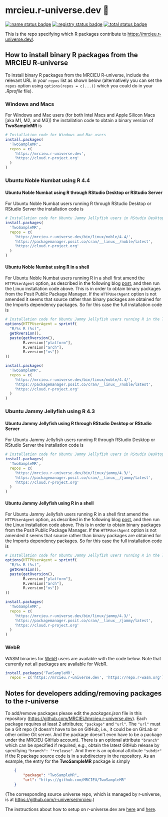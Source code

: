 # mrcieu.r-universe.dev :rocket:

[![:name status badge](https://mrcieu.r-universe.dev/badges/:name)](https://mrcieu.r-universe.dev/)
[![:registry status badge](https://mrcieu.r-universe.dev/badges/:registry)](https://github.com/r-universe/mrcieu/actions/workflows/sync.yml)
[![:total status badge](https://mrcieu.r-universe.dev/badges/:total)](https://mrcieu.r-universe.dev/)

This is the repo specifying which R packages contribute to <https://mrcieu.r-universe.dev/>.

## How to install binary R packages from the MRCIEU R-universe

To install binary R packages from the MRCIEU R-universe, include the relevant URL in your `repos` list as shown below (alternatively you can set the `repos` option using `options(repos = c(...))` which you could do in your *.Rprofile* file).

### Windows and Macs

For Windows and Mac users (for both Intel Macs and Apple Silicon Macs [aka M1, M2, and M3]) the installation code to obtain a binary version of **TwoSampleMR** is

```r
# Installation code for Windows and Mac users
install.packages(
  'TwoSampleMR',
  repos = c(
    'https://mrcieu.r-universe.dev',
    'https://cloud.r-project.org'
  )
)
```

### Ubuntu Noble Numbat using R 4.4

#### Ubuntu Noble Numbat using R through RStudio Desktop or RStudio Server

For Ubuntu Noble Numbat users running R through RStudio Desktop or RStudio Server the installation code is

```r
# Installation code for Ubuntu Jammy Jellyfish users in RStudio Desktop or Server
install.packages(
  'TwoSampleMR',
  repos = c(
    'https://mrcieu.r-universe.dev/bin/linux/noble/4.4/',
    'https://packagemanager.posit.co/cran/__linux__/noble/latest',
    'https://cloud.r-project.org'
  )
)
```

#### Ubuntu Noble Numbat using R in a shell

For Ubuntu Noble Numbat users running R in a shell first amend the `HTTPUserAgent` option, as described in the following blog [post](https://tshafer.com/blog/2023/07/posit-package-manager-linux), and then run the Linux installation code above. This is in order to obtain binary packages from the Posit Public Package Manager. If the `HTTPUserAgent` option is not amended it seems that source rather than binary packages are obtained for the Imports dependency packages. So for this case the full installation code is

```r
# Installation code for Ubuntu Jammy Jellyfish users running R in the Terminal
options(HTTPUserAgent = sprintf(
  "R/%s R (%s)",
  getRversion(),
  paste(getRversion(),
        R.version["platform"],
        R.version["arch"],
        R.version["os"])
))

install.packages(
  'TwoSampleMR',
  repos = c(
    'https://mrcieu.r-universe.dev/bin/linux/noble/4.4/',
    'https://packagemanager.posit.co/cran/__linux__/noble/latest',
    'https://cloud.r-project.org'
  )
)
```

### Ubuntu Jammy Jellyfish using R 4.3

#### Ubuntu Jammy Jellyfish using R through RStudio Desktop or RStudio Server

For Ubuntu Jammy Jellyfish users running R through RStudio Desktop or RStudio Server the installation code is

```r
# Installation code for Ubuntu Jammy Jellyfish users in RStudio Desktop or Server
install.packages(
  'TwoSampleMR',
  repos = c(
    'https://mrcieu.r-universe.dev/bin/linux/jammy/4.3/',
    'https://packagemanager.posit.co/cran/__linux__/jammy/latest',
    'https://cloud.r-project.org'
  )
)
```

#### Ubuntu Jammy Jellyfish using R in a shell

For Ubuntu Jammy Jellyfish users running R in a shell first amend the `HTTPUserAgent` option, as described in the following blog [post](https://tshafer.com/blog/2023/07/posit-package-manager-linux), and then run the Linux installation code above. This is in order to obtain binary packages from the Posit Public Package Manager. If the `HTTPUserAgent` option is not amended it seems that source rather than binary packages are obtained for the Imports dependency packages. So for this case the full installation code is

```r
# Installation code for Ubuntu Jammy Jellyfish users running R in the Terminal
options(HTTPUserAgent = sprintf(
  "R/%s R (%s)",
  getRversion(),
  paste(getRversion(),
        R.version["platform"],
        R.version["arch"],
        R.version["os"])
))

install.packages(
  'TwoSampleMR',
  repos = c(
    'https://mrcieu.r-universe.dev/bin/linux/jammy/4.3/',
    'https://packagemanager.posit.co/cran/__linux__/jammy/latest',
    'https://cloud.r-project.org'
  )
)
```

### WebR

WASM binaries for [WebR](https://docs.r-wasm.org/webr/latest/) users are available with the code below. Note that currently not all packages are available for WebR.

```r
install.packages('TwoSampleMR',
  repos = c('https://mrcieu.r-universe.dev', 'https://repo.r-wasm.org'))
```

## Notes for developers adding/removing packages to the r-universe

To add/remove packages please edit the *packages.json* file in this repository (<https://github.com/MRCIEU/mrcieu.r-universe.dev>). Each package requires at least 2 attributes; `"package"` and `"url"`. The `"url"` must be a Git repo (it doesn't have to be on GitHub, i.e., it could be on GitLab or other online Git server. And the package doesn't even have to be a package under the MRCIEU GitHub account). There is an optional attribute `"branch"` which can be specified if required, e.g., obtain the latest GitHub release by specifying `"branch": "*release"`. And there is an optional attribute `"subdir"` if the R package source code is in a subdirectory in the repository. As an example, the entry for the **TwoSampleMR** package is simply

```json
    {
        "package": "TwoSampleMR",
        "url": "https://github.com/MRCIEU/TwoSampleMR"
    }
```

(The corresponding source universe repo, which is managed by r-universe, is at <https://github.com/r-universe/mrcieu>.)

The instructions about how to setup on r-universe.dev are [here](https://ropensci.org/blog/2021/06/22/setup-runiverse/) and [here](https://github.com/r-universe-org/help#readme).
